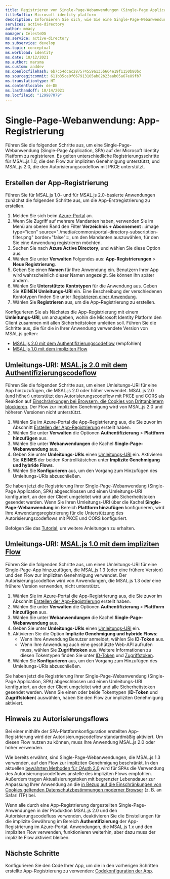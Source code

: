```yaml
---
title: Registrieren von Single-Page-Webanwendungen (Single-Page Applications, SPAs) | Azure
titleSuffix: Microsoft identity platform
description: Informieren Sie sich, wie Sie eine Single-Page-Webanwendung (App-Registrierung) erstellen.
services: active-directory
author: mmacy
manager: CelesteDG
ms.service: active-directory
ms.subservice: develop
ms.topic: conceptual
ms.workload: identity
ms.date: 10/12/2021
ms.author: marsma
ms.custom: aaddev
ms.openlocfilehash: 6b7c54dcac287574559a135b664e19f1150b80bc
ms.sourcegitcommit: 611b35ce0f667913105ab82b23aab05a67e89fb7
ms.translationtype: HT
ms.contentlocale: de-DE
ms.lasthandoff: 10/14/2021
ms.locfileid: "129987079"
---
```

# <a name="single-page-application-app-registration"></a>Single-Page-Webanwendung: App-Registrierung

Führen Sie die folgenden Schritte aus, um eine Single-Page-Webanwendung (Single-Page Application, SPA) auf der Microsoft Identity Platform zu registrieren. Es gelten unterschiedliche Registrierungsschritte für MSAL.js 1.0, die den Flow zur impliziten Genehmigung unterstützt, und MSAL.js 2.0, die den Autorisierungscodeflow mit PKCE unterstützt.

## <a name="create-the-app-registration"></a>Erstellen der App-Registrierung

Führen Sie für MSAL.js 1.0- und für MSAL.js 2.0-basierte Anwendungen zunächst die folgenden Schritte aus, um die App-Erstregistrierung zu erstellen.

1. Melden Sie sich beim <a href="https://portal.azure.com/" target="_blank">Azure-Portal</a> an.
1. Wenn Sie Zugriff auf mehrere Mandanten haben, verwenden Sie im Menü am oberen Rand den Filter **Verzeichnis + Abonnement** :::image type="icon" source="./media/common/portal-directory-subscription-filter.png" border="false":::, um den Mandanten auszuwählen, für den Sie eine Anwendung registrieren möchten.
1. Suchen Sie nach **Azure Active Directory**, und wählen Sie diese Option aus.
1. Wählen Sie unter **Verwalten** Folgendes aus: **App-Registrierungen** > **Neue Registrierung**.
1. Geben Sie einen **Namen** für Ihre Anwendung ein. Benutzern Ihrer App wird wahrscheinlich dieser Namen angezeigt. Sie können ihn später ändern.
1. Wählen Sie **Unterstützte Kontotypen** für die Anwendung aus. Geben Sie **KEINEN** **Umleitungs-URI** ein. Eine Beschreibung der verschiedenen Kontotypen finden Sie unter [Registrieren einer Anwendung](quickstart-register-app.md).
1. Wählen Sie **Registrieren** aus, um die App-Registrierung zu erstellen.

Konfigurieren Sie als Nächstes die App-Registrierung mit einem **Umleitungs-URI**, um anzugeben, wohin die Microsoft Identity Platform den Client zusammen mit allen Sicherheitstoken umleiten soll. Führen Sie die Schritte aus, die für die in Ihrer Anwendung verwendete Version von MSAL.js gelten:

- [MSAL.js 2.0 mit dem Authentifizierungscodeflow](#redirect-uri-msaljs-20-with-auth-code-flow) (empfohlen)
- [MSAL.js 1.0 mit dem impliziten Flow](#redirect-uri-msaljs-10-with-implicit-flow)

## <a name="redirect-uri-msaljs-20-with-auth-code-flow"></a>Umleitungs-URI: [MSAL.js 2.0 mit dem Authentifizierungscodeflow](https://github.com/AzureAD/microsoft-authentication-library-for-js/tree/dev/lib/msal-browser)

Führen Sie die folgenden Schritte aus, um einen Umleitungs-URI für eine App hinzuzufügen, die MSAL.js 2.0 oder höher verwendet. MSAL.js 2.0 (und höher) unterstützt den Autorisierungscodeflow mit PKCE und CORS als Reaktion auf [Einschränkungen bei Browsern, die Cookies von Drittanbietern blockieren](reference-third-party-cookies-spas.md). Der Flow zur impliziten Genehmigung wird von MSAL.js 2.0 und höheren Versionen nicht unterstützt.

1. Wählen Sie im Azure-Portal die App-Registrierung aus, die Sie zuvor im Abschnitt [Erstellen der App-Registrierung](#create-the-app-registration) erstellt haben.
1. Wählen Sie unter **Verwalten** die Optionen **Authentifizierung** > **Plattform hinzufügen** aus.
1. Wählen Sie unter **Webanwendungen** die Kachel **Single-Page-Webanwendung** aus.
1. Geben Sie unter **Umleitungs-URIs** einen [Umleitungs-URI](reply-url.md) ein. Aktivieren Sie **KEINES** der beiden Kontrollkästchen unter **Implizite Genehmigung und hybride Flows**.
1. Wählen Sie **Konfigurieren** aus, um den Vorgang zum Hinzufügen des Umleitungs-URIs abzuschließen.

Sie haben jetzt die Registrierung Ihrer Single-Page-Webanwendung (Single-Page Application, SPA) abgeschlossen und einen Umleitungs-URI konfiguriert, an den der Client umgeleitet wird und alle Sicherheitstoken gesendet werden. Wenn Sie Ihren Umleitungs-URI über die Kachel **Single-Page-Webanwendung** im Bereich **Plattform hinzufügen** konfigurieren, wird Ihre Anwendungsregistrierung für die Unterstützung des Autorisierungscodeflows mit PKCE und CORS konfiguriert.

Befolgen Sie das [Tutorial](tutorial-v2-javascript-auth-code.md), um weitere Anleitungen zu erhalten.

## <a name="redirect-uri-msaljs-10-with-implicit-flow"></a>Umleitungs-URI: [MSAL.js 1.0 mit dem impliziten Flow](https://github.com/AzureAD/microsoft-authentication-library-for-js/tree/dev/lib/msal-core)

Führen Sie die folgenden Schritte aus, um einen Umleitungs-URI für eine Single-Page-App hinzuzufügen, die MSAL.js 1.3 (oder eine frühere Version) und den Flow zur impliziten Genehmigung verwendet. Der Autorisierungscodeflow wird von Anwendungen, die MSAL.js 1.3 oder eine frühere Version verwenden, nicht unterstützt.

1. Wählen Sie im Azure-Portal die App-Registrierung aus, die Sie zuvor im Abschnitt [Erstellen der App-Registrierung](#create-the-app-registration) erstellt haben.
1. Wählen Sie unter **Verwalten** die Optionen **Authentifizierung** > **Plattform hinzufügen** aus.
1. Wählen Sie unter **Webanwendungen** die Kachel **Single-Page-Webanwendung** aus.
1. Geben Sie unter **Umleitungs-URIs** einen [Umleitungs-URI](reply-url.md) ein.
1. Aktivieren Sie die Option **Implizite Genehmigung und hybride Flows**:
    - Wenn Ihre Anwendung Benutzer anmeldet, wählen Sie **ID-Token** aus.
    - Wenn Ihre Anwendung auch eine geschützte Web-API aufrufen muss, wählen Sie **Zugriffstoken** aus. Weitere Informationen zu diesen Tokentypen finden Sie unter [ID-Token](id-tokens.md) und [Zugriffstoken](access-tokens.md).
1. Wählen Sie **Konfigurieren** aus, um den Vorgang zum Hinzufügen des Umleitungs-URIs abzuschließen.

Sie haben jetzt die Registrierung Ihrer Single-Page-Webanwendung (Single-Page Application, SPA) abgeschlossen und einen Umleitungs-URI konfiguriert, an den der Client umgeleitet wird und alle Sicherheitstoken gesendet werden. Wenn Sie einen oder beide Tokentypen (**ID-Token** und **Zugriffstoken**) auswählen, haben Sie den Flow zur impliziten Genehmigung aktiviert.

## <a name="note-about-authorization-flows"></a>Hinweis zu Autorisierungsflows

Bei einer mithilfe der SPA-Plattformkonfiguration erstellten App-Registrierung wird der Autorisierungscodeflow standardmäßig aktiviert. Um diesen Flow nutzen zu können, muss Ihre Anwendung MSAL.js 2.0 oder höher verwenden.

Wie bereits erwähnt, sind Single-Page-Webanwendungen, die MSAL.js 1.3 verwenden, auf den Flow zur impliziten Genehmigung beschränkt. In den aktuellen [bewährten Methoden für OAuth 2.0](v2-oauth2-auth-code-flow.md) wird für SPAs die Verwendung des Autorisierungscodeflows anstelle des impliziten Flows empfohlen. Außerdem tragen Aktualisierungstoken mit begrenzter Lebensdauer zur Anpassung Ihrer Anwendung an die [in Bezug auf die Einschränkungen von Cookies geltenden Datenschutzbestimmungen moderner Browser](reference-third-party-cookies-spas.md) (z. B. an Safari ITP) bei.

Wenn alle durch eine App-Registrierung dargestellten Single-Page-Anwendungen in der Produktion MSAL.js 2.0 und den Autorisierungscodefluss verwenden, deaktivieren Sie die Einstellungen für die implizite Gewährung im Bereich **Authentifizierung** der App-Registrierung im Azure-Portal. Anwendungen, die MSAL.js 1.x und den impliziten Flow verwenden, funktionieren weiterhin, aber dazu muss der implizite Flow aktiviert bleiben.

## <a name="next-steps"></a>Nächste Schritte

Konfigurieren Sie den Code Ihrer App, um die in den vorherigen Schritten erstellte App-Registrierung zu verwenden: [Codekonfiguration der App](scenario-spa-app-configuration.md).
